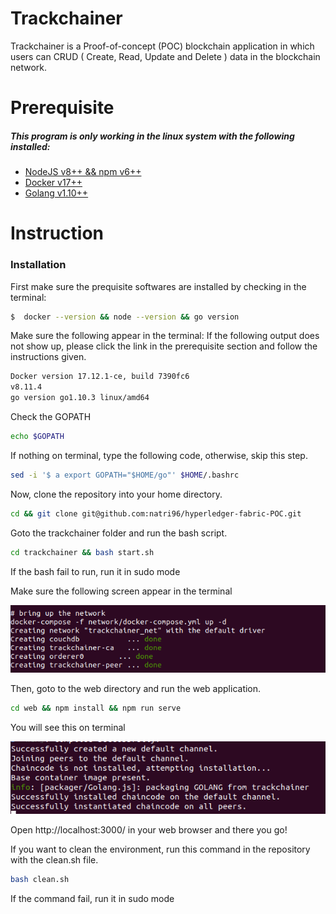 # Trackchainer

Trackchainer is a Proof-of-concept (POC) blockchain application in which users can CRUD ( Create, Read, Update and Delete ) data in the blockchain network.

# Prerequisite
##### This program is only working in the linux system with the following installed:
- [NodeJS v8++ && npm v6++]
- [Docker v17++]
- [Golang v1.10++]

# Instruction
### Installation
First make sure the prequisite softwares are installed by checking in the terminal:
```sh
$  docker --version && node --version && go version
```
Make sure the following appear in the terminal: 
If the following output does not show up, please click the link in the prerequisite section and follow the instructions given.
```sh
Docker version 17.12.1-ce, build 7390fc6
v8.11.4
go version go1.10.3 linux/amd64
```
Check the GOPATH
```sh
echo $GOPATH
```
If nothing on terminal, type the following code, otherwise, skip this step.
```sh
sed -i '$ a export GOPATH="$HOME/go"' $HOME/.bashrc
```

Now, clone the repository into your home directory.
```sh
cd && git clone git@github.com:natri96/hyperledger-fabric-POC.git
```
Goto the trackchainer folder and run the bash script.
```sh
cd trackchainer && bash start.sh
```
If the bash fail to run, run it in sudo mode

Make sure the following screen appear in the terminal

![Docker-Sucess](/images/docker-success.png)


Then, goto to the web directory and run the web application.
```sh
cd web && npm install && npm run serve
```

You will see this on terminal

![Web-Success](/images/web-success.png)


Open http://localhost:3000/ in your web browser and there you go!

If you want to clean the environment, run this command in the repository with the clean.sh file.
```sh
bash clean.sh
```
If the command fail, run it in sudo mode

   [NodeJS v8++ && npm v6++]: <https://nodejs.org/en/download/package-manager/>
   [Docker v17++]: <https://docs.docker.com/install/linux/docker-ce/ubuntu/>
   [Hyperledger Fabric v1.2]: <https://hyperledger-fabric.readthedocs.io/en/release-1.2/> 
   [Golang v1.10++]: <https://golang.org/doc/>
